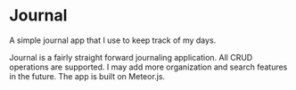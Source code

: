 Journal
=======

A simple journal app that I use to keep track of my days.

Journal is a fairly straight forward journaling application. All CRUD operations are supported. I may add more organization and search features in the future. The app is built on Meteor.js.
